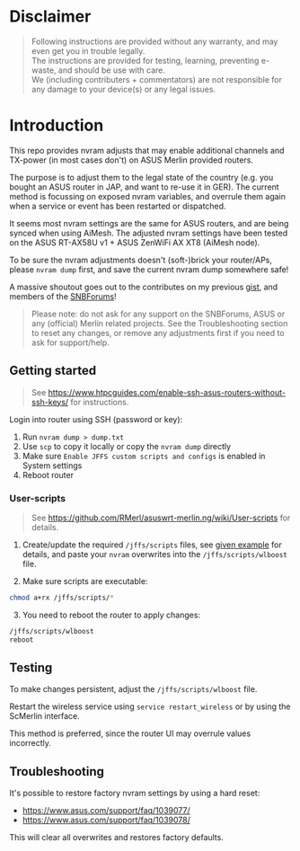# Disclaimer

> Following instructions are provided without any warranty, and may even get you in trouble legally.<br>
> The instructions are provided for testing, learning, preventing e-waste, and should be use with care.<br>
> We (including contributers + commentators) are not responsible for any damage to your device(s) or any legal issues.

# Introduction

This repo provides nvram adjusts that may enable additional channels and TX-power (in most cases don't) on ASUS Merlin provided routers.

The purpose is to adjust them to the legal state of the country (e.g. you bought an ASUS router in JAP, and want to re-use it in GER). The current method is focussing on exposed nvram variables, and overrule them again when a service or event has been restarted or dispatched.

It seems most nvram settings are the same for ASUS routers, and are being synced when using AiMesh.
The adjusted nvram settings have been tested on the ASUS RT-AX58U v1 + ASUS ZenWiFi AX XT8 (AiMesh node).

To be sure the nvram adjustments doesn't (soft-)brick your router/APs, please `nvram dump` first, and save the current nvram dump somewhere safe!

A massive shoutout goes out to the contributes on my previous [gist](https://gist.github.com/francoism90/3dede7973354d067c41bff5e54203fe9/), and members of the [SNBForums](https://www.snbforums.com/)!

> Please note: do not ask for any support on the SNBForums, ASUS or any (official) Merlin related projects. See the Troubleshooting section to reset any changes, or remove any adjustments first if you need to ask for support/help.

## Getting started

> See https://www.htpcguides.com/enable-ssh-asus-routers-without-ssh-keys/ for instructions.

Login into router using SSH (password or key):

1. Run `nvram dump > dump.txt`
2. Use `scp` to copy it locally or copy the `nvram dump` directly
3. Make sure `Enable JFFS custom scripts and configs` is enabled in System settings
4. Reboot router

### User-scripts

> See https://github.com/RMerl/asuswrt-merlin.ng/wiki/User-scripts for details.

1. Create/update the required `/jffs/scripts` files, see [given example](https://github.com/francoism90/asus-router/tree/main/jffs/scripts) for details, and paste your `nvram` overwrites into the `/jffs/scripts/wlboost` file.

2. Make sure scripts are executable:

```bash
chmod a+rx /jffs/scripts/*
```

3. You need to reboot the router to apply changes:

```sh
/jffs/scripts/wlboost
reboot
```

## Testing

To make changes persistent, adjust the `/jffs/scripts/wlboost` file.

Restart the wireless service using `service restart_wireless` or by using the ScMerlin interface.

This method is preferred, since the router UI may overrule values incorrectly.

## Troubleshooting

It's possible to restore factory nvram settings by using a hard reset:
- https://www.asus.com/support/faq/1039077/
- https://www.asus.com/support/faq/1039078/

This will clear all overwrites and restores factory defaults.
